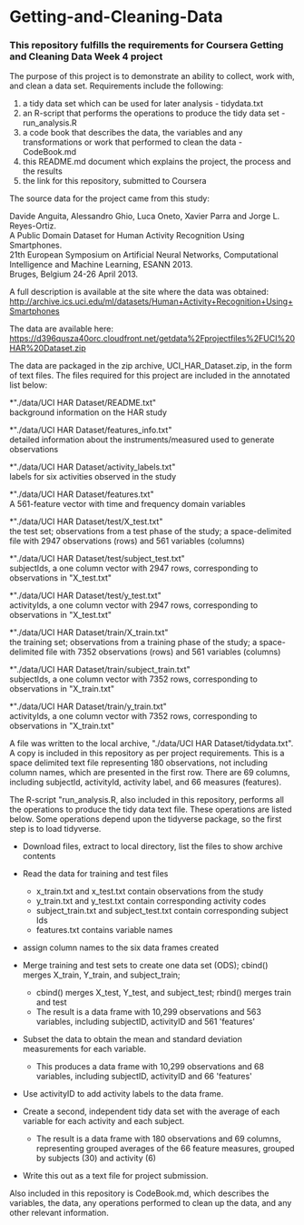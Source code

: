 # Getting-and-Cleaning-Data
### This repository fulfills the requirements for Coursera Getting and Cleaning Data Week 4 project

The purpose of this project is to demonstrate an ability to collect, work with, and clean a data set. Requirements include the following:
  1) a tidy data set which can be used for later analysis - tidydata.txt
  2) an R-script that performs the operations to produce the tidy data set - run_analysis.R
  3) a code book that describes the data, the variables and any transformations or work that performed to clean the data - CodeBook.md
  4) this README.md document which explains the project, the process and the results
  5) the link for this repository, submitted to Coursera
  
The source data for the project came from this study:

  Davide Anguita, Alessandro Ghio, Luca Oneto, Xavier Parra and Jorge L. Reyes-Ortiz.  
  A Public Domain Dataset for Human Activity Recognition Using Smartphones.  
  21th European Symposium on Artificial Neural Networks, Computational Intelligence and Machine Learning, ESANN 2013.  
  Bruges, Belgium 24-26 April 2013.
  

A full description is available at the site where the data was obtained:
  http://archive.ics.uci.edu/ml/datasets/Human+Activity+Recognition+Using+Smartphones

The data are available here:
  https://d396qusza40orc.cloudfront.net/getdata%2Fprojectfiles%2FUCI%20HAR%20Dataset.zip
  
The data are packaged in the zip archive, UCI_HAR_Dataset.zip, in the form of text files.  The files required for this project are included in the annotated list below:

  *"./data/UCI HAR Dataset/README.txt"  
      background information on the HAR study  
      
  *"./data/UCI HAR Dataset/features_info.txt"   
      detailed information about the instruments/measured used to generate observations  
      
      

  *"./data/UCI HAR Dataset/activity_labels.txt"  
      labels for six activities observed in the study  


  *"./data/UCI HAR Dataset/features.txt"  
      A 561-feature vector with time and frequency domain variables  

  *"./data/UCI HAR Dataset/test/X_test.txt"  
  the test set; observations from a test phase of the study; a space-delimited file with 2947 observations (rows) and 561 variables (columns)  
  
  *"./data/UCI HAR Dataset/test/subject_test.txt"  
      subjectIds, a one column vector with 2947 rows, corresponding to observations in "X_test.txt"  


  *"./data/UCI HAR Dataset/test/y_test.txt"  
      activityIds, a one column vector with 2947 rows, corresponding to observations in "X_test.txt"  
      

  *"./data/UCI HAR Dataset/train/X_train.txt"  
      the training set; observations from a training phase of the study; a space-delimited file with 7352 observations (rows) and 561 variables (columns)  
      

  *"./data/UCI HAR Dataset/train/subject_train.txt"  
      subjectIds, a one column vector with 7352 rows, corresponding to observations in "X_train.txt"  
      

  *"./data/UCI HAR Dataset/train/y_train.txt"  
  activityIds, a one column vector with 7352 rows, corresponding to observations in "X_train.txt"  
  
  

A file was written to the local archive, "./data/UCI HAR Dataset/tidydata.txt".  A copy is included in this repository as per project requirements.  This is a space delimited text file representing 180 observations, not including column names, which are presented in the first row.  There are 69 columns, including subjectId, activityId, activity label, and 66 measures (features).  

The R-script "run_analysis.R, also included in this repository, performs all the operations to produce the tidy data text file.  These operations are listed below. Some operations depend upon the tidyverse package, so the first step is to load tidyverse.

- Download files, extract to local directory, list the files to show archive contents

- Read the data for training and test files
  - x_train.txt and x_test.txt contain observations from the study
  - y_train.txt and y_test.txt contain corresponding activity codes
  - subject_train.txt and subject_test.txt contain corresponding subject Ids
  - features.txt contains variable names

- assign column names to the six data frames created

- Merge training and test sets to create one data set (ODS); cbind() merges X_train, Y_train, and subject_train;
  - cbind() merges X_test, Y_test, and subject_test; rbind() merges train and test
  - The result is a data frame with 10,299 observations and 563 variables, including subjectID, activityID and 561 'features'

- Subset the data to obtain the mean and standard deviation measurements for each variable.
  - This produces a data frame with 10,299 observations and 68 variables, including subjectID, activityID and 66 'features'

- Use activityID to add activity labels to the data frame.

- Create a second, independent tidy data set with the average of each variable for each activity and each subject.
  - The result is a data frame with 180 observations and 69 columns, representing grouped averages of the 66 feature measures, grouped by subjects (30) and activity (6)
  
- Write this out as a text file for project submission.

Also included in this repository is CodeBook.md, which describes the variables, the data, any operations performed to clean up the data, and any other relevant information.
